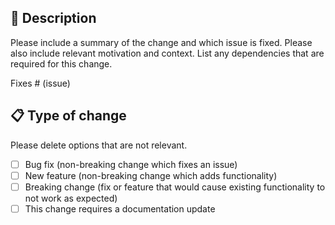 ## 📖 Description

Please include a summary of the change and which issue is fixed.
Please also include relevant motivation and context.
List any dependencies that are required for this change.

Fixes # (issue)

## 📋 Type of change

Please delete options that are not relevant.

- [ ] Bug fix (non-breaking change which fixes an issue)
- [ ] New feature (non-breaking change which adds functionality)
- [ ] Breaking change (fix or feature that would cause existing functionality to not work as expected)
- [ ] This change requires a documentation update

